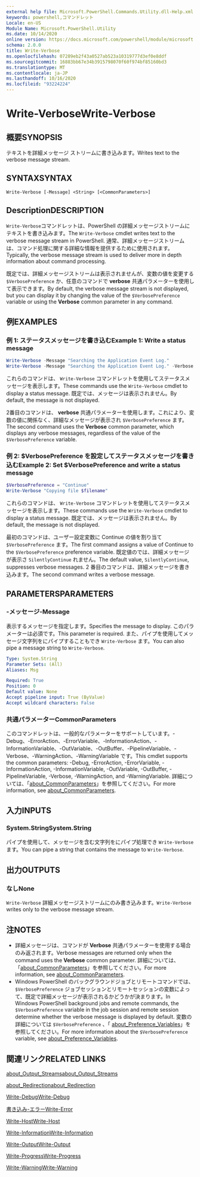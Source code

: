 ```yaml
---
external help file: Microsoft.PowerShell.Commands.Utility.dll-Help.xml
keywords: powershell,コマンドレット
Locale: en-US
Module Name: Microsoft.PowerShell.Utility
ms.date: 10/14/2020
online version: https://docs.microsoft.com/powershell/module/microsoft.powershell.utility/write-verbose?view=powershell-6&WT.mc_id=ps-gethelp
schema: 2.0.0
title: Write-Verbose
ms.openlocfilehash: 07289eb2f43a0527ab523a10319777d3ef0e8ddf
ms.sourcegitcommit: 16883bb67e34b3915798070f60f974bf85160bd3
ms.translationtype: MT
ms.contentlocale: ja-JP
ms.lasthandoff: 10/16/2020
ms.locfileid: "93224224"
---
```

# <span data-ttu-id="a3815-103">Write-Verbose</span><span class="sxs-lookup"><span data-stu-id="a3815-103">Write-Verbose</span></span>

## <span data-ttu-id="a3815-104">概要</span><span class="sxs-lookup"><span data-stu-id="a3815-104">SYNOPSIS</span></span>
<span data-ttu-id="a3815-105">テキストを詳細メッセージ ストリームに書き込みます。</span><span class="sxs-lookup"><span data-stu-id="a3815-105">Writes text to the verbose message stream.</span></span>

## <span data-ttu-id="a3815-106">SYNTAX</span><span class="sxs-lookup"><span data-stu-id="a3815-106">SYNTAX</span></span>

```
Write-Verbose [-Message] <String> [<CommonParameters>]
```

## <span data-ttu-id="a3815-107">Description</span><span class="sxs-lookup"><span data-stu-id="a3815-107">DESCRIPTION</span></span>

<span data-ttu-id="a3815-108">`Write-Verbose`コマンドレットは、PowerShell の詳細メッセージストリームにテキストを書き込みます。</span><span class="sxs-lookup"><span data-stu-id="a3815-108">The `Write-Verbose` cmdlet writes text to the verbose message stream in PowerShell.</span></span> <span data-ttu-id="a3815-109">通常、詳細メッセージストリームは、コマンド処理に関する詳細な情報を提供するために使用されます。</span><span class="sxs-lookup"><span data-stu-id="a3815-109">Typically, the verbose message stream is used to deliver more in depth information about command processing.</span></span>

<span data-ttu-id="a3815-110">既定では、詳細メッセージストリームは表示されませんが、変数の値を変更する `$VerbosePreference` か、任意のコマンドで **verbose** 共通パラメーターを使用して表示できます。</span><span class="sxs-lookup"><span data-stu-id="a3815-110">By default, the verbose message stream is not displayed, but you can display it by changing the value of the `$VerbosePreference` variable or using the **Verbose** common parameter in any command.</span></span>

## <span data-ttu-id="a3815-111">例</span><span class="sxs-lookup"><span data-stu-id="a3815-111">EXAMPLES</span></span>

### <span data-ttu-id="a3815-112">例 1: ステータスメッセージを書き込む</span><span class="sxs-lookup"><span data-stu-id="a3815-112">Example 1: Write a status message</span></span>

```powershell
Write-Verbose -Message "Searching the Application Event Log."
Write-Verbose -Message "Searching the Application Event Log." -Verbose
```

<span data-ttu-id="a3815-113">これらのコマンドは、 `Write-Verbose` コマンドレットを使用してステータスメッセージを表示します。</span><span class="sxs-lookup"><span data-stu-id="a3815-113">These commands use the `Write-Verbose` cmdlet to display a status message.</span></span> <span data-ttu-id="a3815-114">既定では、メッセージは表示されません。</span><span class="sxs-lookup"><span data-stu-id="a3815-114">By default, the message is not displayed.</span></span>

<span data-ttu-id="a3815-115">2番目のコマンドは、 **verbose** 共通パラメーターを使用します。これにより、変数の値に関係なく、詳細なメッセージが表示され `$VerbosePreference` ます。</span><span class="sxs-lookup"><span data-stu-id="a3815-115">The second command uses the **Verbose** common parameter, which displays any verbose messages, regardless of the value of the `$VerbosePreference` variable.</span></span>

### <span data-ttu-id="a3815-116">例 2: $VerbosePreference を設定してステータスメッセージを書き込む</span><span class="sxs-lookup"><span data-stu-id="a3815-116">Example 2: Set $VerbosePreference and write a status message</span></span>

```powershell
$VerbosePreference = "Continue"
Write-Verbose "Copying file $filename"
```

<span data-ttu-id="a3815-117">これらのコマンドは、 `Write-Verbose` コマンドレットを使用してステータスメッセージを表示します。</span><span class="sxs-lookup"><span data-stu-id="a3815-117">These commands use the `Write-Verbose` cmdlet to display a status message.</span></span> <span data-ttu-id="a3815-118">既定では、メッセージは表示されません。</span><span class="sxs-lookup"><span data-stu-id="a3815-118">By default, the message is not displayed.</span></span>

<span data-ttu-id="a3815-119">最初のコマンドは、ユーザー設定変数に Continue の値を割り当て `$VerbosePreference` ます。</span><span class="sxs-lookup"><span data-stu-id="a3815-119">The first command assigns a value of Continue to the `$VerbosePreference` preference variable.</span></span> <span data-ttu-id="a3815-120">既定値のでは、詳細メッセージが表示さ `SilentlyContinue` れません。</span><span class="sxs-lookup"><span data-stu-id="a3815-120">The default value, `SilentlyContinue`, suppresses verbose messages.</span></span> <span data-ttu-id="a3815-121">2 番目のコマンドは、詳細メッセージを書き込みます。</span><span class="sxs-lookup"><span data-stu-id="a3815-121">The second command writes a verbose message.</span></span>

## <span data-ttu-id="a3815-122">PARAMETERS</span><span class="sxs-lookup"><span data-stu-id="a3815-122">PARAMETERS</span></span>

### <span data-ttu-id="a3815-123">-メッセージ</span><span class="sxs-lookup"><span data-stu-id="a3815-123">-Message</span></span>

<span data-ttu-id="a3815-124">表示するメッセージを指定します。</span><span class="sxs-lookup"><span data-stu-id="a3815-124">Specifies the message to display.</span></span> <span data-ttu-id="a3815-125">このパラメーターは必須です。</span><span class="sxs-lookup"><span data-stu-id="a3815-125">This parameter is required.</span></span> <span data-ttu-id="a3815-126">また、パイプを使用してメッセージ文字列をにパイプすることもでき `Write-Verbose` ます。</span><span class="sxs-lookup"><span data-stu-id="a3815-126">You can also pipe a message string to `Write-Verbose`.</span></span>

```yaml
Type: System.String
Parameter Sets: (All)
Aliases: Msg

Required: True
Position: 0
Default value: None
Accept pipeline input: True (ByValue)
Accept wildcard characters: False
```

### <span data-ttu-id="a3815-127">共通パラメーター</span><span class="sxs-lookup"><span data-stu-id="a3815-127">CommonParameters</span></span>

<span data-ttu-id="a3815-128">このコマンドレットは、一般的なパラメーターをサポートしています。-Debug、-ErrorAction、-ErrorVariable、-InformationAction、-InformationVariable、-OutVariable、-OutBuffer、-PipelineVariable、-Verbose、-WarningAction、-WarningVariable です。</span><span class="sxs-lookup"><span data-stu-id="a3815-128">This cmdlet supports the common parameters: -Debug, -ErrorAction, -ErrorVariable, -InformationAction, -InformationVariable, -OutVariable, -OutBuffer, -PipelineVariable, -Verbose, -WarningAction, and -WarningVariable.</span></span> <span data-ttu-id="a3815-129">詳細については、「[about_CommonParameters](../Microsoft.PowerShell.Core/About/about_CommonParameters.md)」を参照してください。</span><span class="sxs-lookup"><span data-stu-id="a3815-129">For more information, see [about_CommonParameters](../Microsoft.PowerShell.Core/About/about_CommonParameters.md).</span></span>

## <span data-ttu-id="a3815-130">入力</span><span class="sxs-lookup"><span data-stu-id="a3815-130">INPUTS</span></span>

### <span data-ttu-id="a3815-131">System.String</span><span class="sxs-lookup"><span data-stu-id="a3815-131">System.String</span></span>

<span data-ttu-id="a3815-132">パイプを使用して、メッセージを含む文字列をにパイプ処理でき `Write-Verbose` ます。</span><span class="sxs-lookup"><span data-stu-id="a3815-132">You can pipe a string that contains the message to `Write-Verbose`.</span></span>

## <span data-ttu-id="a3815-133">出力</span><span class="sxs-lookup"><span data-stu-id="a3815-133">OUTPUTS</span></span>

### <span data-ttu-id="a3815-134">なし</span><span class="sxs-lookup"><span data-stu-id="a3815-134">None</span></span>

<span data-ttu-id="a3815-135">`Write-Verbose` 詳細メッセージストリームにのみ書き込みます。</span><span class="sxs-lookup"><span data-stu-id="a3815-135">`Write-Verbose` writes only to the verbose message stream.</span></span>

## <span data-ttu-id="a3815-136">注</span><span class="sxs-lookup"><span data-stu-id="a3815-136">NOTES</span></span>

- <span data-ttu-id="a3815-137">詳細メッセージは、コマンドが **Verbose** 共通パラメーターを使用する場合のみ返されます。</span><span class="sxs-lookup"><span data-stu-id="a3815-137">Verbose messages are returned only when the command uses the **Verbose** common parameter.</span></span> <span data-ttu-id="a3815-138">詳細については、「[about_CommonParameters](https://go.microsoft.com/fwlink/?LinkID=113216)」を参照してください。</span><span class="sxs-lookup"><span data-stu-id="a3815-138">For more information, see [about_CommonParameters](https://go.microsoft.com/fwlink/?LinkID=113216).</span></span>
- <span data-ttu-id="a3815-139">Windows PowerShell のバックグラウンドジョブとリモートコマンドでは、 `$VerbosePreference` ジョブセッションとリモートセッションの変数によって、既定で詳細メッセージが表示されるかどうかが決まります。</span><span class="sxs-lookup"><span data-stu-id="a3815-139">In Windows PowerShell background jobs and remote commands, the `$VerbosePreference` variable in the job session and remote session determine whether the verbose message is displayed by default.</span></span>
  <span data-ttu-id="a3815-140">変数の詳細については `$VerbosePreference` 、「 [about_Preference_Variables](../Microsoft.PowerShell.Core/About/about_Preference_Variables.md)」を参照してください。</span><span class="sxs-lookup"><span data-stu-id="a3815-140">For more information about the `$VerbosePreference` variable, see [about_Preference_Variables](../Microsoft.PowerShell.Core/About/about_Preference_Variables.md).</span></span>

## <span data-ttu-id="a3815-141">関連リンク</span><span class="sxs-lookup"><span data-stu-id="a3815-141">RELATED LINKS</span></span>

[<span data-ttu-id="a3815-142">about_Output_Streams</span><span class="sxs-lookup"><span data-stu-id="a3815-142">about_Output_Streams</span></span>](../Microsoft.PowerShell.Core/About/about_Output_Streams.md)

[<span data-ttu-id="a3815-143">about_Redirection</span><span class="sxs-lookup"><span data-stu-id="a3815-143">about_Redirection</span></span>](../Microsoft.PowerShell.Core/About/about_Redirection.md)

[<span data-ttu-id="a3815-144">Write-Debug</span><span class="sxs-lookup"><span data-stu-id="a3815-144">Write-Debug</span></span>](Write-Debug.md)

[<span data-ttu-id="a3815-145">書き込み-エラー</span><span class="sxs-lookup"><span data-stu-id="a3815-145">Write-Error</span></span>](Write-Error.md)

[<span data-ttu-id="a3815-146">Write-Host</span><span class="sxs-lookup"><span data-stu-id="a3815-146">Write-Host</span></span>](Write-Host.md)

[<span data-ttu-id="a3815-147">Write-Information</span><span class="sxs-lookup"><span data-stu-id="a3815-147">Write-Information</span></span>](Write-Information.md)

[<span data-ttu-id="a3815-148">Write-Output</span><span class="sxs-lookup"><span data-stu-id="a3815-148">Write-Output</span></span>](Write-Output.md)

[<span data-ttu-id="a3815-149">Write-Progress</span><span class="sxs-lookup"><span data-stu-id="a3815-149">Write-Progress</span></span>](Write-Progress.md)

[<span data-ttu-id="a3815-150">Write-Warning</span><span class="sxs-lookup"><span data-stu-id="a3815-150">Write-Warning</span></span>](Write-Warning.md)
